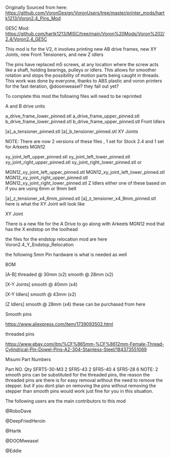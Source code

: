 Originally Sourced from here: https://github.com/VoronDesign/VoronUsers/tree/master/printer_mods/hartk1213/Voron2.4_Pins_Mod

GE5C Mod: https://github.com/hartk1213/MISC/tree/main/Voron%20Mods/Voron%202/2.4/Voron2.4_GE5C

This mod is for the V2, it involves printing new AB drive frames, new XY Joints, new Front Tensioners, and new Z idlers

The pins have replaced m5 screws, at any location where the screw acts like a shaft, holding bearings, pulleys or idlers. This allows for smoother rotation and stops the possibility of motion parts being caught in threads. This work was done by everyone, thanks to ABS plastic and voron printers for the fast iteration, @doomweasel? they fall out yet?

To complete this mod the following files will need to be reprinted

A and B drive units

a_drive_frame_lower_pinned.stl
a_drive_frame_upper_pinned.stl
b_drive_frame_lower_pinned.stl
b_drive_frame_upper_pinned.stl
Front Idlers

[a]_a_tensioner_pinned.stl
[a]_b_tensioner_pinned.stl
XY Joints

NOTE: There are now 2 versions of these files , 1 set for Stock 2.4 and 1 set for Arkeets MGN12

xy_joint_left_upper_pinned.stl
xy_joint_left_lower_pinned.stl
xy_joint_right_upper_pinned.stl
xy_joint_right_lower_pinned.stl
or

MGN12_xy_joint_left_upper_pinned.stl
MGN12_xy_joint_left_lower_pinned.stl
MGN12_xy_joint_right_upper_pinned.stl
MGN12_xy_joint_right_lower_pinned.stl
Z Idlers either one of these based on if you are using 6mm or 9mm belt

[a]_z_tensioner_x4_6mm_pinned.stl
[a]_z_tensioner_x4_9mm_pinned.stl
here is what the XY Joint will look like

XY Joint

There is a new file for the A Drive to go along with Arkeets MGN12 mod that has the X endstop on the toolhead

the files for the endstop relocation mod are here Voron2.4_Y_Endstop_Relocation

the following 5mm Pin hardware is what is needed as well

BOM

[A-B] 
threaded @  30mm (x2)
smooth   @  28mm (x2)

[X-Y Joints]
smooth   @  40mm (x4)

[X-Y Idlers]
smooth   @  43mm (x2)

[Z Idlers]
smooth   @  28mm (x4)
these can be purchased from here

Smooth pins

https://www.aliexpress.com/item/1739093502.html

threaded pins

https://www.ebay.com/itm/%CF%865mm-%CF%8612mm-Female-Thread-Cylindrical-Pin-Dowel-Pins-A2-304-Stainless-Steel/184373551069

Misumi Part Numbers

Part NO.	Qty
SFRT5-30-M3	2
SFR5-43	2
SFR5-40	4
SFR5-28	6
NOTE: 2 smooth pins can be substituted for the threaded pins, the reason the threaded pins are there is for easy removal without the need to remove the stepper. but if you dont plan on removing the pins without removing the stepper than smooth pins would work just fine for you in this situation.

The following users are the main contributors to this mod

@RoboDave

@DeepFriedHeroin

@Hartk

@DOOMweasel

@Eddie
